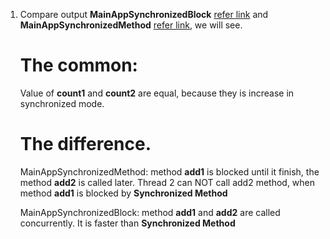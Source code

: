 
1. Compare output 
**MainAppSynchronizedBlock** [refer link](https://github.com/colenhuttran/java-concurrent/blob/master/synchronized-block/src/com/MainAppSynchronizedBlock.java) and 
**MainAppSynchronizedMethod** [refer link](https://github.com/colenhuttran/java-concurrent/blob/master/synchronized-block/src/com/MainAppSynchronizedMethod.java), we will see.

    # The common:
    
    Value of **count1** and **count2** are equal, because they is increase in synchronized mode.
  
  
    # The difference.

    MainAppSynchronizedMethod: method **add1** is blocked until it finish, 
      the method **add2** is called later. Thread 2 can NOT call add2 method,
      when method **add1** is blocked by **Synchronized Method**
    
    MainAppSynchronizedBlock: method **add1** and **add2** are called concurrently. 
      It is faster than **Synchronized Method**
